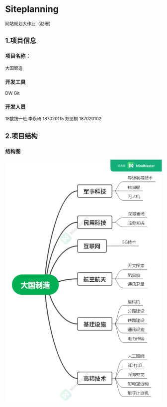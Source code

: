 # Siteplanning
网站规划大作业（赵珊）

## 1.项目信息
### 项目名称：
大国智造
### 开发工具
DW Git
### 开发人员
18数技一班 李永琦 187020115 郑思桐 187020102
## 2.项目结构
### 结构图

![](大国制造.png)
